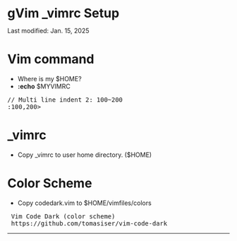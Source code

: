 <span style="font-size:2em; font-weight: bold;">gVim _vimrc Setup</span>

Last modified: Jan. 15, 2025

# Vim command
 - Where is my $HOME?
 - **:echo** $MYVIMRC

<pre>
// Multi line indent 2: 100~200
:100,200>
</pre>

# _vimrc
 - Copy _vimrc to user home directory. ($HOME)

# Color Scheme
- Copy codedark.vim to $HOME/vimfiles/colors

<pre>
 Vim Code Dark (color scheme)
 https://github.com/tomasiser/vim-code-dark
</pre>

---
